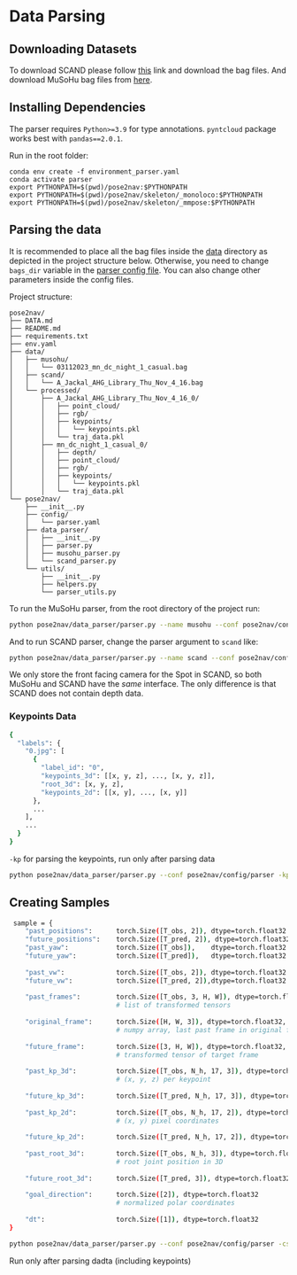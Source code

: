 # Data Parsing

## Downloading Datasets
To download SCAND please follow [this](https://dataverse.tdl.org/dataset.xhtml?persistentId=doi:10.18738/T8/0PRYRH) link and download the bag files. And download MuSoHu bag files from [here](https://dataverse.orc.gmu.edu/dataset.xhtml?persistentId=doi:10.13021/orc2020/HZI4LJ).

## Installing Dependencies
The parser requires `Python>=3.9` for type annotations. `pyntcloud` package works best with `pandas==2.0.1`.

Run in the root folder:
```
conda env create -f environment_parser.yaml
conda activate parser
export PYTHONPATH=$(pwd)/pose2nav:$PYTHONPATH
export PYTHONPATH=$(pwd)/pose2nav/skeleton/_monoloco:$PYTHONPATH
export PYTHONPATH=$(pwd)/pose2nav/skeleton/_mmpose:$PYTHONPATH
```

## Parsing the data

It is recommended to place all the bag files inside the [data](../social_nav/data) directory as depicted in the project structure below. Otherwise, you need to change `bags_dir` variable in the [parser config file](../social_nav/conf/parser.yaml). You can also change other parameters inside the config files.

Project structure:
```
pose2nav/
├── DATA.md
├── README.md
├── requirements.txt
├── env.yaml
├── data/
│   ├── musohu/
│   │   └── 03112023_mn_dc_night_1_casual.bag
│   ├── scand/
│   │   └── A_Jackal_AHG_Library_Thu_Nov_4_16.bag
│   └── processed/
│       ├── A_Jackal_AHG_Library_Thu_Nov_4_16_0/
│       │   ├── point_cloud/
│       │   ├── rgb/
│       │   ├── keypoints/
│       │   │   └── keypoints.pkl
│       │   └── traj_data.pkl
│       ├── mn_dc_night_1_casual_0/
│       │   ├── depth/
│       │   ├── point_cloud/
│       │   ├── rgb/
│       │   ├── keypoints/
│       │   │   └── keypoints.pkl
│       │   └── traj_data.pkl
└── pose2nav/
    ├── __init__.py
    ├── config/
    │   └── parser.yaml
    ├── data_parser/
    │   ├── __init__.py
    │   ├── parser.py
    │   ├── musohu_parser.py
    │   └── scand_parser.py
    └── utils/
        ├── __init__.py
        ├── helpers.py
        └── parser_utils.py

```

To run the MuSoHu parser, from the root directory of the project run:
```bash
python pose2nav/data_parser/parser.py --name musohu --conf pose2nav/config/parser
```

And to run SCAND parser, change the parser argument to `scand` like:
```bash
python pose2nav/data_parser/parser.py --name scand --conf pose2nav/config/parser
```
We only store the front facing camera for the Spot in SCAND, so both MuSoHu and SCAND have the *same* interface. The only difference is that SCAND does not contain depth data.


### Keypoints Data

```bash
{
  "labels": {
    "0.jpg": [
      {
        "label_id": "0",
        "keypoints_3d": [[x, y, z], ..., [x, y, z]],
        "root_3d": [x, y, z],
        "keypoints_2d": [[x, y], ..., [x, y]]
      },
      ...
    ],
    ...
  }
}
```

`-kp` for parsing the keypoints, run only after parsing data


```bash
python pose2nav/data_parser/parser.py --conf pose2nav/config/parser -kp
```

## Creating Samples

```bash
 sample = {
	"past_positions":      torch.Size([T_obs, 2]), dtype=torch.float32
	"future_positions":    torch.Size([T_pred, 2]), dtype=torch.float32
	"past_yaw":            torch.Size([T_obs]),    dtype=torch.float32
	"future_yaw":          torch.Size([T_pred]),   dtype=torch.float32
	
	"past_vw":             torch.Size([T_obs, 2]), dtype=torch.float32   # (v, w)
	"future_vw":           torch.Size([T_pred, 2]),dtype=torch.float32
	
	"past_frames":         torch.Size([T_obs, 3, H, W]), dtype=torch.float32, range [0,1]
	                       # list of transformed tensors
	
	"original_frame":      torch.Size([H, W, 3]), dtype=torch.float32, range [0,1]
	                       # numpy array, last past frame in original format
	
	"future_frame":        torch.Size([3, H, W]), dtype=torch.float32, range [0,1]
	                       # transformed tensor of target frame
	
	"past_kp_3d":          torch.Size([T_obs, N_h, 17, 3]), dtype=torch.float32
	                       # (x, y, z) per keypoint
	
	"future_kp_3d":        torch.Size([T_pred, N_h, 17, 3]), dtype=torch.float32
	
	"past_kp_2d":          torch.Size([T_obs, N_h, 17, 2]), dtype=torch.float32
	                       # (x, y) pixel coordinates
	
	"future_kp_2d":        torch.Size([T_pred, N_h, 17, 2]), dtype=torch.float32
	
	"past_root_3d":        torch.Size([T_obs, N_h, 3]), dtype=torch.float32
	                       # root joint position in 3D
	
	"future_root_3d":      torch.Size([T_pred, 3]), dtype=torch.float32
	
	"goal_direction":      torch.Size([2]), dtype=torch.float32
	                       # normalized polar coordinates
	
	"dt":                  torch.Size([1]), dtype=torch.float32
}
```

```bash
python pose2nav/data_parser/parser.py --conf pose2nav/config/parser -cs
```

Run only after parsing dadta (including keypoints)